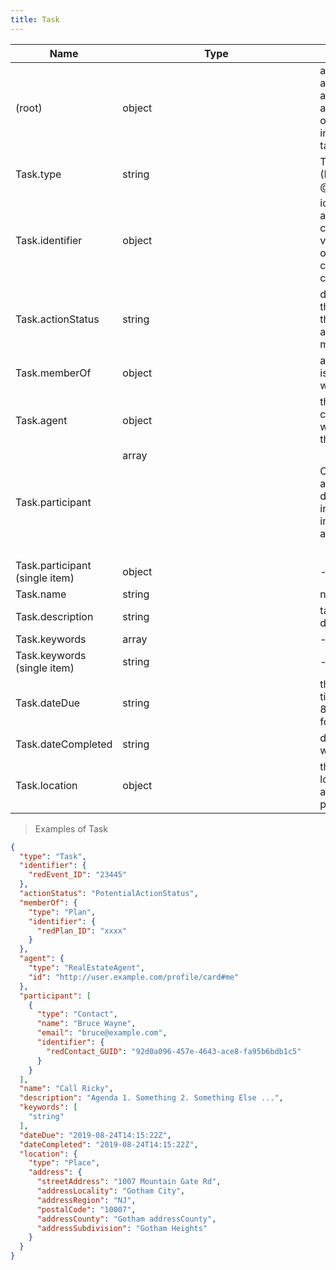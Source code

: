 ```yaml
---
title: Task
---
```

| Name | Type | Description |
|---|---|---|
| (root) | object | an action assigned to an agent, typically as part of a set of interdependent tasks in a Plan |
| Task.type | string | The item type (Linked-Data @type) |
| Task.identifier | object | identifier assigned to a contact by the vendor who originally created the contact |
| Task.actionStatus | string | disposition of the Action at the time of this action message. |
| Task.memberOf | object | a plan the task is associated with |
| Task.agent | object | the party who completed, or will complete the task |
| Task.participant | array<object> | Other co-agents with a direct or indirect interest in the action. |
| Task.participant (single item) | object | - |
| Task.name | string | name or title |
| Task.description | string | task detailed description |
| Task.keywords | array<string> | - |
| Task.keywords (single item) | string | - |
| Task.dateDue | string | the due date-time (ISO 8601 formated) |
| Task.dateCompleted | string | date the task was completed |
| Task.location | object | the physical location where an event takes place |

> Examples of Task

```json
{
  "type": "Task",
  "identifier": {
    "redEvent_ID": "23445"
  },
  "actionStatus": "PotentialActionStatus",
  "memberOf": {
    "type": "Plan",
    "identifier": {
      "redPlan_ID": "xxxx"
    }
  },
  "agent": {
    "type": "RealEstateAgent",
    "id": "http://user.example.com/profile/card#me"
  },
  "participant": [
    {
      "type": "Contact",
      "name": "Bruce Wayne",
      "email": "bruce@example.com",
      "identifier": {
        "redContact_GUID": "92d0a096-457e-4643-ace8-fa95b6bdb1c5"
      }
    }
  ],
  "name": "Call Ricky",
  "description": "Agenda 1. Something 2. Something Else ...",
  "keywords": [
    "string"
  ],
  "dateDue": "2019-08-24T14:15:22Z",
  "dateCompleted": "2019-08-24T14:15:22Z",
  "location": {
    "type": "Place",
    "address": {
      "streetAddress": "1007 Mountain Gate Rd",
      "addressLocality": "Gotham City",
      "addressRegion": "NJ",
      "postalCode": "10007",
      "addressCounty": "Gotham addressCounty",
      "addressSubdivision": "Gotham Heights"
    }
  }
}
```


